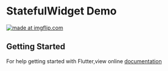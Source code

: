 # StatefulWidget Demo

<a href="https://imgflip.com/gif/2xdoqs"><img src="https://i.imgflip.com/2xdoqs.gif" title="made at imgflip.com"/></a>
## Getting Started
For help getting started with Flutter,view online [documentation](https://flutter.dev)
